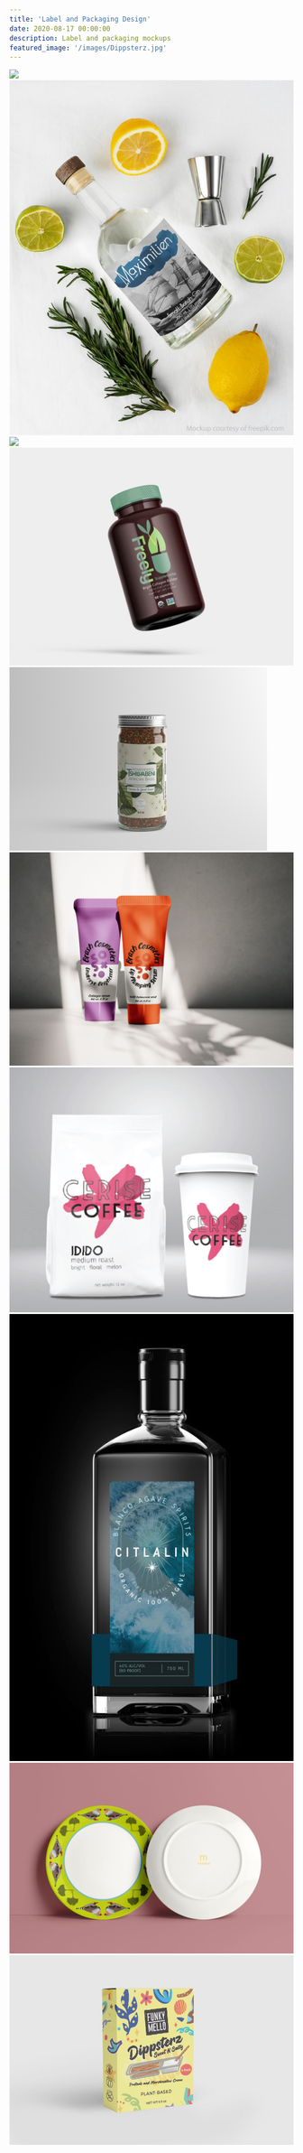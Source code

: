 ```yaml
---
title: 'Label and Packaging Design'
date: 2020-08-17 00:00:00
description: Label and packaging mockups
featured_image: '/images/Dippsterz.jpg'
---
```


<div class="gallery" data-columns="4">
	<img src="/images/heliodorus2.jpeg">
	<img src="/images/gin-bottle.JPG">
	<img src="/images/sine_serum.png">
	<img src="/images/freely-bottle.JPG">
     	<img src="/images/basil3.png">
	<img src="/images/brash-tubes.JPG">
	<img src="/images/cerise_package.JPG">
	<img src="/images/citlalin_mockup.jpg">
	<img src="/images/finch-plate-mockup.JPG">
	<img src="/images/Dippsterz.jpg">
</div>

